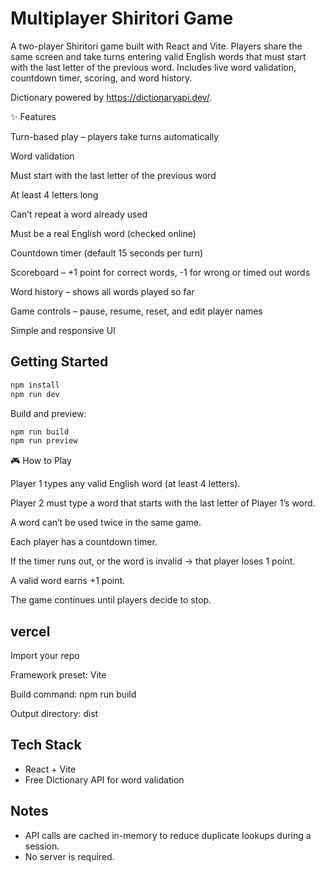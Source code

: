 # Multiplayer Shiritori Game

A two-player Shiritori game built with React and Vite. Players share the same screen and take turns entering valid English words that must start with the last letter of the previous word. Includes live word validation, countdown timer, scoring, and word history.

Dictionary powered by https://dictionaryapi.dev/.


✨ Features

Turn-based play – players take turns automatically

Word validation

Must start with the last letter of the previous word

At least 4 letters long

Can’t repeat a word already used

Must be a real English word (checked online)

Countdown timer (default 15 seconds per turn)

Scoreboard – +1 point for correct words, -1 for wrong or timed out words

Word history – shows all words played so far

Game controls – pause, resume, reset, and edit player names

Simple and responsive UI


## Getting Started


```powershell
npm install
npm run dev
```

Build and preview:

```powershell
npm run build
npm run preview
```

🎮 How to Play

Player 1 types any valid English word (at least 4 letters).

Player 2 must type a word that starts with the last letter of Player 1’s word.

A word can’t be used twice in the same game.

Each player has a countdown timer.

If the timer runs out, or the word is invalid → that player loses 1 point.

A valid word earns +1 point.

The game continues until players decide to stop.


## vercel

Import your repo

Framework preset: Vite

Build command: npm run build

Output directory: dist

## Tech Stack

- React + Vite
- Free Dictionary API for word validation

## Notes

- API calls are cached in-memory to reduce duplicate lookups during a session.
- No server is required.
